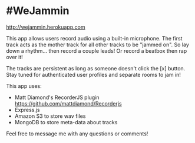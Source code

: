 #WeJammin
========

http://wejammin.herokuapp.com

This app allows users record audio using a built-in microphone.  The first track acts as the mother track for all other
tracks to be "jammed on".  So lay down a rhythm... then record a couple leads!  Or record a beatbox then rap over it!

The tracks are persistent as long as someone doesn't click the [x] button.  Stay tuned for authenticated user profiles
and separate rooms to jam in!

This app uses:

 - Matt Diamond's RecorderJS plugin https://github.com/mattdiamond/Recorderjs
 - Express.js
 - Amazon S3 to store wav files
 - MongoDB to store meta-data about tracks
 
Feel free to message me with any questions or comments!
